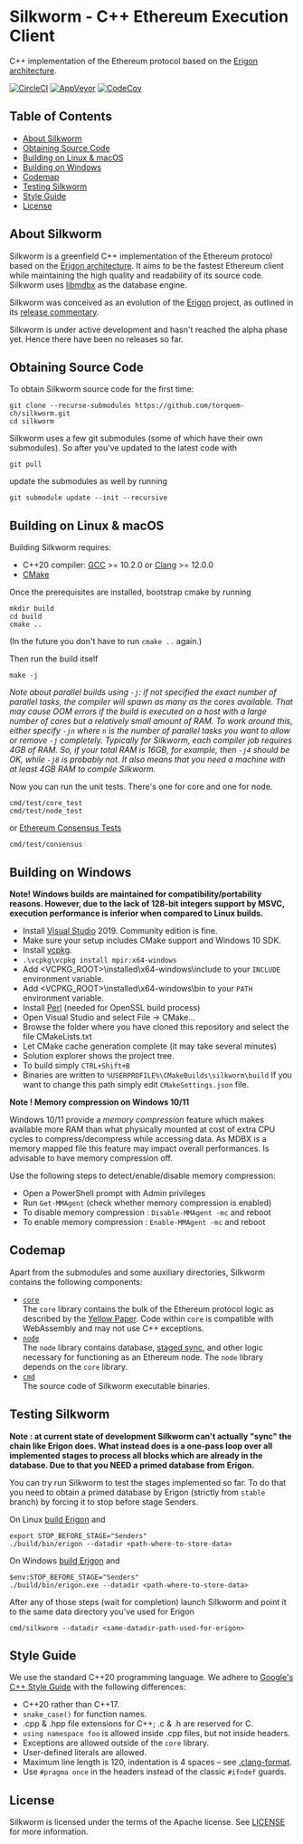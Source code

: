 # Silkworm - C++ Ethereum Execution Client

C++ implementation of the Ethereum protocol based on the [Erigon architecture].

[![CircleCI](https://circleci.com/gh/torquem-ch/silkworm.svg?style=svg)](https://circleci.com/gh/torquem-ch/silkworm)
[![AppVeyor](https://ci.appveyor.com/api/projects/status/8npida1piyqw1844/branch/master?svg=true)](https://ci.appveyor.com/project/torquem/silkworm)
[![CodeCov](https://codecov.io/gh/torquem-ch/silkworm/branch/master/graph/badge.svg)](https://codecov.io/gh/torquem-ch/silkworm)

## Table of Contents

- [About Silkworm](#about)
- [Obtaining Source Code](#source)
- [Building on Linux & macOS](#build_on_unix)
- [Building on Windows](#build_on_windows)
- [Codemap](#codemap)
- [Testing Silkworm](#testing_silkworm)
- [Style Guide](#guide)
- [License](#license)


<a name="about"></a>
## About Silkworm

Silkworm is a greenfield C++ implementation of the Ethereum protocol based on the [Erigon architecture].
It aims to be the fastest Ethereum client while maintaining the high quality and readability of its source code.
Silkworm uses [libmdbx] as the database engine.

Silkworm was conceived as an evolution of the [Erigon] project,
as outlined in its [release commentary](https://ledgerwatch.github.io/turbo_geth_release.html#Licence-and-language-migration-plan-out-of-scope-for-the-release).

Silkworm is under active development and hasn't reached the alpha phase yet.
Hence there have been no releases so far.


<a name="source"></a>
## Obtaining Source Code

To obtain Silkworm source code for the first time:
```
git clone --recurse-submodules https://github.com/torquem-ch/silkworm.git
cd silkworm
```

Silkworm uses a few git submodules (some of which have their own submodules).
So after you've updated to the latest code with
```
git pull
```
update the submodules as well by running
```
git submodule update --init --recursive
```


<a name="build_on_unix"></a>
## Building on Linux & macOS

Building Silkworm requires:
* C++20 compiler: [GCC](https://www.gnu.org/software/gcc/) >= 10.2.0 or [Clang](https://clang.llvm.org/) >= 12.0.0
* [CMake]

Once the prerequisites are installed, bootstrap cmake by running
```
mkdir build
cd build
cmake ..
```
(In the future you don't have to run `cmake ..` again.)

Then run the build itself
```
make -j
```
_Note about parallel builds using `-j`: if not specified the exact number of parallel tasks, the compiler will spawn as many
as the cores available. That may cause OOM errors if the build is executed on a host with a large number of cores but a relatively
small amount of RAM. To work around this, either specify `-jn` where `n` is the number of parallel tasks you want to allow or
remove `-j` completely. Typically for Silkworm, each compiler job requires 4GB of RAM. So, if your total RAM is 16GB, for example,
then `-j4` should be OK, while `-j8` is probably not. It also means that you need a machine with at least 4GB RAM to compile Silkworm._

Now you can run the unit tests. There's one for core and one for node.
```
cmd/test/core_test
cmd/test/node_test
```
or [Ethereum Consensus Tests]
```
cmd/test/consensus
```

<a name="build_on_windows"></a>
## Building on Windows

**Note! Windows builds are maintained for compatibility/portability reasons. However, due to the lack of 128-bit integers support by MSVC, execution performance is inferior when compared to Linux builds.**
* Install [Visual Studio] 2019. Community edition is fine.
* Make sure your setup includes CMake support and Windows 10 SDK.
* Install [vcpkg](https://github.com/microsoft/vcpkg#quick-start-windows).
* `.\vcpkg\vcpkg install mpir:x64-windows`
* Add <VCPKG_ROOT>\installed\x64-windows\include to your `INCLUDE` environment variable.
* Add <VCPKG_ROOT>\installed\x64-windows\bin to your `PATH` environment variable.
* Install [Perl](https://strawberryperl.com/) (needed for OpenSSL build process)
* Open Visual Studio and select File -> CMake...
* Browse the folder where you have cloned this repository and select the file CMakeLists.txt
* Let CMake cache generation complete (it may take several minutes)
* Solution explorer shows the project tree.
* To build simply `CTRL+Shift+B`
* Binaries are written to `%USERPROFILE%\CMakeBuilds\silkworm\build` If you want to change this path simply edit `CMakeSettings.json` file.

**Note ! Memory compression on Windows 10/11**

Windows 10/11 provide a _memory compression_ feature which makes available more RAM than what physically mounted at cost of extra CPU cycles to compress/decompress while accessing data. As MDBX is a memory mapped file this feature may impact overall performances. Is advisable to have memory compression off.

Use the following steps to detect/enable/disable memory compression:
* Open a PowerShell prompt with Admin privileges
* Run `Get-MMAgent` (check whether memory compression is enabled)
* To disable memory compression : `Disable-MMAgent -mc` and reboot
* To enable memory compression : `Enable-MMAgent -mc` and reboot

## Codemap

Apart from the submodules and some auxiliary directories, Silkworm contains the following components:
* [`core`](core/)
  <br /> The `core` library contains the bulk of the Ethereum protocol logic as described by the [Yellow Paper].
  Code within `core` is compatible with WebAssembly and may not use C++ exceptions.
* [`node`](node/)
  <br /> The `node` library contains database, [staged sync], and other logic necessary for functioning as an Ethereum node.
  The `node` library depends on the `core` library.
* [`cmd`](cmd/)
  <br /> The source code of  Silkworm executable binaries.

<a name="testing_silkworm"></a>
## Testing Silkworm

**Note : at current state of development Silkworm can't actually "sync" the chain like Erigon does. What instead does is a one-pass loop over all implemented stages to process all blocks which are already in the database. Due to that you NEED a primed database from Erigon.**

You can try run Silkworm to test the stages implemented so far. To do that you need to obtain a primed database by Erigon (strictly from `stable` branch) by forcing it to stop before stage Senders.

On Linux [build Erigon](https://github.com/ledgerwatch/erigon#getting-started) and
```
export STOP_BEFORE_STAGE="Senders"
./build/bin/erigon --datadir <path-where-to-store-data>
```

On Windows [build Erigon](https://github.com/ledgerwatch/erigon#windows) and
```
$env:STOP_BEFORE_STAGE="Senders"
./build/bin/erigon.exe --datadir <path-where-to-store-data>
```

After any of those steps (wait for completion) launch Silkworm and point it to the same data directory you've used for Erigon
```
cmd/silkworm --datadir <same-datadir-path-used-for-erigon>
```


<a name="guide"></a>
## Style Guide

We use the standard C++20 programming language.
We adhere to [Google's C++ Style Guide] with the following differences:

* C++20 rather than C++17.
* `snake_case()` for function names.
* .cpp & .hpp file extensions for C++; .c & .h are reserved for C.
* `using namespace foo` is allowed inside .cpp files, but not inside headers.
* Exceptions are allowed outside of the `core` library.
* User-defined literals are allowed.
* Maximum line length is 120, indentation is 4 spaces – see [.clang-format](.clang-format).
* Use `#pragma once` in the headers instead of the classic `#ifndef` guards.


## License

Silkworm is licensed under the terms of the Apache license.
See [LICENSE](LICENSE) for more information.


[CMake]: http://cmake.org
[Ethereum Consensus Tests]: https://github.com/ethereum/tests
[Erigon]: https://github.com/ledgerwatch/erigon
[Erigon architecture]: https://github.com/ledgerwatch/erigon#key-features
[GMP]: http://gmplib.org
[Google's C++ Style Guide]: https://google.github.io/styleguide/cppguide.html
[libmdbx]: https://github.com/erthink/libmdbx
[staged sync]: https://github.com/ledgerwatch/erigon/blob/devel/eth/stagedsync/README.md
[Visual Studio]: https://www.visualstudio.com/downloads
[Yellow Paper]: https://ethereum.github.io/yellowpaper/paper.pdf
